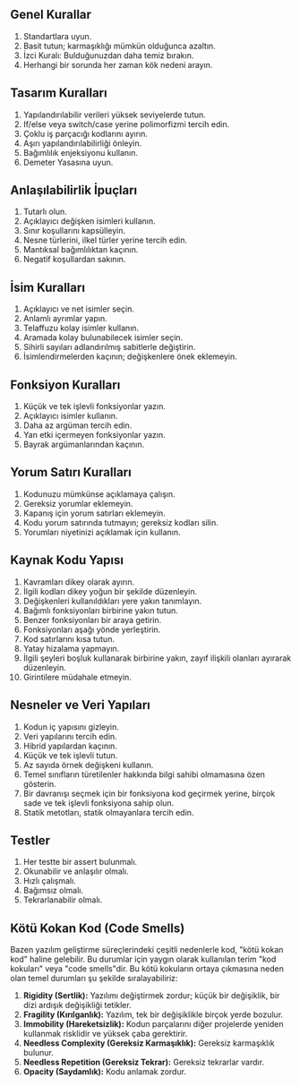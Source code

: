 ## Genel Kurallar
1. Standartlara uyun.
2. Basit tutun; karmaşıklığı mümkün olduğunca azaltın.
3. İzci Kuralı: Bulduğunuzdan daha temiz bırakın.
4. Herhangi bir sorunda her zaman kök nedeni arayın.

## Tasarım Kuralları
1. Yapılandırılabilir verileri yüksek seviyelerde tutun.
2. If/else veya switch/case yerine polimorfizmi tercih edin.
3. Çoklu iş parçacığı kodlarını ayırın.
4. Aşırı yapılandırılabilirliği önleyin.
5. Bağımlılık enjeksiyonu kullanın.
6. Demeter Yasasına uyun.

## Anlaşılabilirlik İpuçları
1. Tutarlı olun.
2. Açıklayıcı değişken isimleri kullanın.
3. Sınır koşullarını kapsülleyin.
4. Nesne türlerini, ilkel türler yerine tercih edin.
5. Mantıksal bağımlılıktan kaçının.
6. Negatif koşullardan sakının.

## İsim Kuralları
1. Açıklayıcı ve net isimler seçin.
2. Anlamlı ayrımlar yapın.
3. Telaffuzu kolay isimler kullanın.
4. Aramada kolay bulunabilecek isimler seçin.
5. Sihirli sayıları adlandırılmış sabitlerle değiştirin.
6. İsimlendirmelerden kaçının; değişkenlere önek eklemeyin.

## Fonksiyon Kuralları
1. Küçük ve tek işlevli fonksiyonlar yazın.
2. Açıklayıcı isimler kullanın.
3. Daha az argüman tercih edin.
4. Yan etki içermeyen fonksiyonlar yazın.
5. Bayrak argümanlarından kaçının.

## Yorum Satırı Kuralları
1. Kodunuzu mümkünse açıklamaya çalışın.
2. Gereksiz yorumlar eklemeyin.
3. Kapanış için yorum satırları eklemeyin.
4. Kodu yorum satırında tutmayın; gereksiz kodları silin.
5. Yorumları niyetinizi açıklamak için kullanın.

## Kaynak Kodu Yapısı
1. Kavramları dikey olarak ayırın.
2. İlgili kodları dikey yoğun bir şekilde düzenleyin.
3. Değişkenleri kullanıldıkları yere yakın tanımlayın.
4. Bağımlı fonksiyonları birbirine yakın tutun.
5. Benzer fonksiyonları bir araya getirin.
6. Fonksiyonları aşağı yönde yerleştirin.
7. Kod satırlarını kısa tutun.
8. Yatay hizalama yapmayın.
9. İlgili şeyleri boşluk kullanarak birbirine yakın, zayıf ilişkili olanları ayırarak düzenleyin.
10. Girintilere müdahale etmeyin.

## Nesneler ve Veri Yapıları
1. Kodun iç yapısını gizleyin.
2. Veri yapılarını tercih edin.
3. Hibrid yapılardan kaçının.
4. Küçük ve tek işlevli tutun.
5. Az sayıda örnek değişkeni kullanın.
6. Temel sınıfların türetilenler hakkında bilgi sahibi olmamasına özen gösterin.
7. Bir davranışı seçmek için bir fonksiyona kod geçirmek yerine, birçok sade ve tek işlevli fonksiyona sahip olun.
8. Statik metotları, statik olmayanlara tercih edin.

## Testler
1. Her testte bir assert bulunmalı.
2. Okunabilir ve anlaşılır olmalı.
3. Hızlı çalışmalı.
4. Bağımsız olmalı.
5. Tekrarlanabilir olmalı.

## Kötü Kokan Kod (Code Smells)
Bazen yazılım geliştirme süreçlerindeki çeşitli nedenlerle kod, "kötü kokan kod" haline gelebilir. Bu durumlar için yaygın olarak kullanılan terim "kod kokuları" veya "code smells"dir. Bu kötü kokuların ortaya çıkmasına neden olan temel durumları şu şekilde sıralayabiliriz:
1. **Rigidity (Sertlik):** Yazılımı değiştirmek zordur; küçük bir değişiklik, bir dizi ardışık değişikliği tetikler.
2. **Fragility (Kırılganlık):** Yazılım, tek bir değişiklikle birçok yerde bozulur.
3. **Immobility (Hareketsizlik):** Kodun parçalarını diğer projelerde yeniden kullanmak risklidir ve yüksek çaba gerektirir.
4. **Needless Complexity (Gereksiz Karmaşıklık):** Gereksiz karmaşıklık bulunur.
5. **Needless Repetition (Gereksiz Tekrar):** Gereksiz tekrarlar vardır.
6. **Opacity (Saydamlık):** Kodu anlamak zordur.
